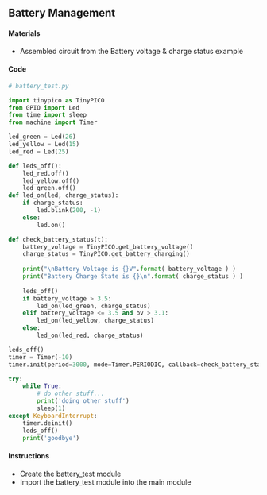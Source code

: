 ## Battery Management

#### Materials
 - Assembled circuit from the Battery voltage & charge status example

#### Code
```Python
# battery_test.py

import tinypico as TinyPICO
from GPIO import Led
from time import sleep
from machine import Timer

led_green = Led(26)
led_yellow = Led(15)
led_red = Led(25)

def leds_off():
    led_red.off()
    led_yellow.off()
    led_green.off()
def led_on(led, charge_status):
    if charge_status:
        led.blink(200, -1)
    else:
        led.on()

def check_battery_status(t):
    battery_voltage = TinyPICO.get_battery_voltage()
    charge_status = TinyPICO.get_battery_charging()
    
    print("\nBattery Voltage is {}V".format( battery_voltage ) )
    print("Battery Charge State is {}\n".format( charge_status ) )
    
    leds_off()
    if battery_voltage > 3.5:
        led_on(led_green, charge_status)
    elif battery_voltage <= 3.5 and bv > 3.1:
        led_on(led_yellow, charge_status)
    else:
        led_on(led_red, charge_status)

leds_off()
timer = Timer(-10)
timer.init(period=3000, mode=Timer.PERIODIC, callback=check_battery_status)

try:
    while True:
        # do other stuff...
        print('doing other stuff')
        sleep(1)
except KeyboardInterrupt:
    timer.deinit()
    leds_off()
    print('goodbye')
```

#### Instructions
 - Create the battery_test module
 - Import the battery_test module into the main module
